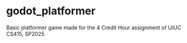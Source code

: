 # godot_platformer
Basic platformer game made for the 4 Credit Hour assignment of UIUC CS415, SP2025
